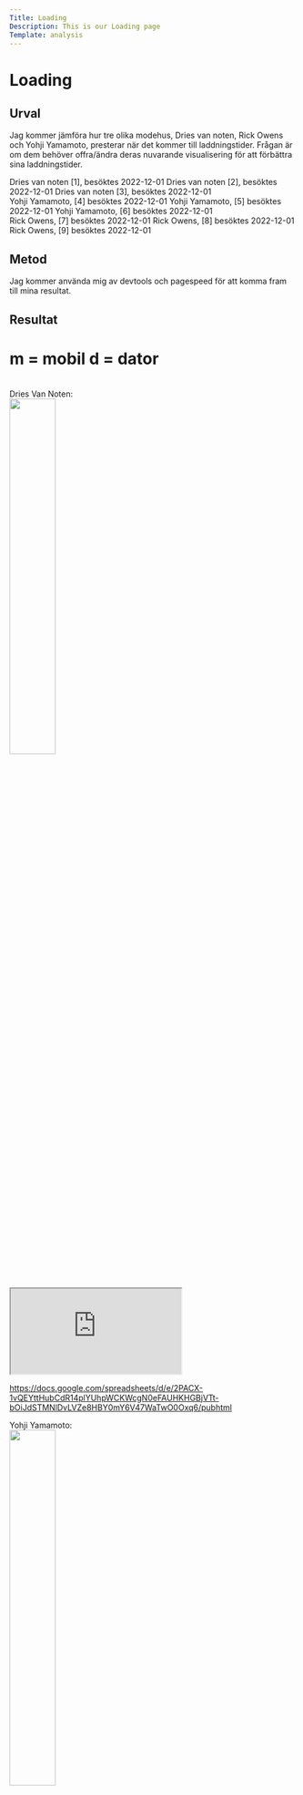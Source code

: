 ```yaml
---
Title: Loading
Description: This is our Loading page
Template: analysis
---
```


Loading
=======================


Urval
-----------------------

Jag kommer jämföra hur tre olika modehus, Dries van noten, Rick Owens och Yohji Yamamoto, presterar när det kommer till laddningstider. Frågan är om dem behöver offra/ändra deras nuvarande visualisering för att förbättra sina laddningstider.

Dries van noten [1], besöktes 2022-12-01
Dries van noten [2], besöktes 2022-12-01
Dries van noten [3], besöktes 2022-12-01
<br>
Yohji Yamamoto, [4] besöktes 2022-12-01
Yohji Yamamoto, [5] besöktes 2022-12-01
Yohji Yamamoto, [6] besöktes 2022-12-01
<br>
Rick Owens, [7] besöktes 2022-12-01
Rick Owens, [8] besöktes 2022-12-01
Rick Owens, [9] besöktes 2022-12-01



Metod
-----------------------
Jag kommer använda mig av devtools och pagespeed för att komma fram till mina resultat.

Resultat
-----------------------
<h1>m = mobil
d = dator</h1>
<br>
Dries Van Noten:<br>
<img src="%base_url%/image/dries.jpg" width="40%"><br>
<iframe src="https://docs.google.com/spreadsheets/d/e/2PACX-1vQEYttHubCdR14plYUhpWCKWcgN0eFAUHKHGBjVTt-bOiJdSTMNlDvLVZe8HBY0mY6V47WaTwO0Oxq6/pubhtml?widget=true&amp;headers=false"></iframe>

https://docs.google.com/spreadsheets/d/e/2PACX-1vQEYttHubCdR14plYUhpWCKWcgN0eFAUHKHGBjVTt-bOiJdSTMNlDvLVZe8HBY0mY6V47WaTwO0Oxq6/pubhtml

Yohji Yamamoto:<br>
<img src="%base_url%/image/yohji.jpg" width="40%"><br>
<iframe src="https://docs.google.com/spreadsheets/d/e/2PACX-1vSoSdZTJEGIW1UZV41_uf0ozNv9yRFW3Ng6M5UMUEm_RgAbTUKcGcfRKszlGqMyergyfrzylUHCHUfp/pubhtml?widget=true&amp;headers=false"></iframe>

https://docs.google.com/spreadsheets/d/e/2PACX-1vSoSdZTJEGIW1UZV41_uf0ozNv9yRFW3Ng6M5UMUEm_RgAbTUKcGcfRKszlGqMyergyfrzylUHCHUfp/pubhtml

Rick Owens:<br>
<img src="%base_url%/image/rick.jpg" width="40%"><br>
<iframe src="https://docs.google.com/spreadsheets/d/e/2PACX-1vTySSfWngDp3ZWFqxr1bRTy47SyqbXLqE40oAMjaWHr-M8qUXtQxRDNMBe6nbRFYSkNREDSiMdA2ZvH/pubhtml?widget=true&amp;headers=false"></iframe>
https://docs.google.com/spreadsheets/d/e/2PACX-1vTySSfWngDp3ZWFqxr1bRTy47SyqbXLqE40oAMjaWHr-M8qUXtQxRDNMBe6nbRFYSkNREDSiMdA2ZvH/pubhtml


Analys
-----------------------
Generell analys:
Ett snabbt sett att generellt skynda på laddningstiden är att gzippa alla filer för att mindre data ska överföras. Något som var tydligt i resultaten var den låga prestandan och laddningstiden för mobiltelefoner. Detta var märkbart för varje sida som togs upp i analysen. Om man kollar på resultaten så är det tydligt att Yohji Yamamotos hemsida är en överlägsen förlorare. Dries van notens och Rick owens hemsidor hade ganska jämna resultat. Jag skulle nog säga att Rick owens hemsida är en vinnare prestanda-mässigt. Jag föredrar laddningstider på max 3 sekunder. Annars så känns det väldigt hackigt och segt. Jag tror ändå att man slipper offra visualiseringen av sitt varumärke för att nå bra laddningstider. Vissa bilder och videos kan självklart ta upp mycket plats. Men det går ändå att kombineras med bra laddningstider.
<br>
<br>
Inviduella förbättringar som kan göras:
<br>
<br>
Dries van noten:
När jag kollar på pagespeed[10] så ser jag flera förbättringspotentialer som kan förminska laddningstiden för sidorna som jag gått igenom. Jag ser att man istället kan använda sig av bilder med lämplig storlek istället för att behöva ändra om storleken i koden. Dessutom så ser jag att det finns en del oanvänd Javascript som man kan bli av med för att göra laddningstiden snabbare. För mobilen är det estimerat att det kan göra en skillnad på 4,66 sekunder.
<br>
<br>
Yohji Yamamoto:
På pagespeed[10] så får jag flera förslag på möjligheter som kan göra att laddningstiden minskar. Där finns bland annat en del oanvänd javascript som man kan försöka bli av med. Utöver det så har vi bland annat oanvänd css som man kan bli av med. Dessutom så tipsas det om att ha en kortare responstid för main dokumentet eftersom alla andra serverrequests bli påverkade av den långa responstiden.
<br>
<br>
Rick Owens:
Första möjligheten till förbättring som jag får av pagespeed[10] är att använda sig av next-gen format för bilder. Istället för att använda sig av png och jpg så kan man använda sig av format som WebP och AVIF för att mindre data ska överföras. Likt Dries van noten så finns möjligheten att använda sig av bilder med lämplig storlek så man slipper slösa tid på att koden ska ändra storleken på bilden. Utöver det så finns en del oanvänd javascript för mobila enheter vilket verkar vara vanligt för de hemsidor som jag gått igenom.




Referenser
-----------------------

https://www.driesvannoten.com/[1]
https://www.driesvannoten.com/collections/fragrance[2]
https://www.driesvannoten.com/pages/stories-index[3]

https://theshopyohjiyamamoto.com/[4]
https://theshopyohjiyamamoto.com/shop/pages/recommend.aspx[5]
https://theshopyohjiyamamoto.com/shop/c/c30/[6]

https://www.rickowens.eu/[7]
https://www.rickowens.eu/en/SE/men/section/new-arrivals[8]
https://www.rickowens.eu/en/SE/login[9]
https://pagespeed.web.dev/[10]
Övrigt
-----------------------

Rapporten gjordes av: Olle Frid(studentakronym:olfi22)